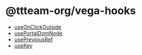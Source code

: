 # @ttteam-org/vega-hooks

- [useOnClickOutside](src/use-on-click-outside)
- [usePortalDomNode](src/use-portal-dom-node)
- [usePreviousRef](src/use-previous-ref)
- [useKey](src/use-key)
